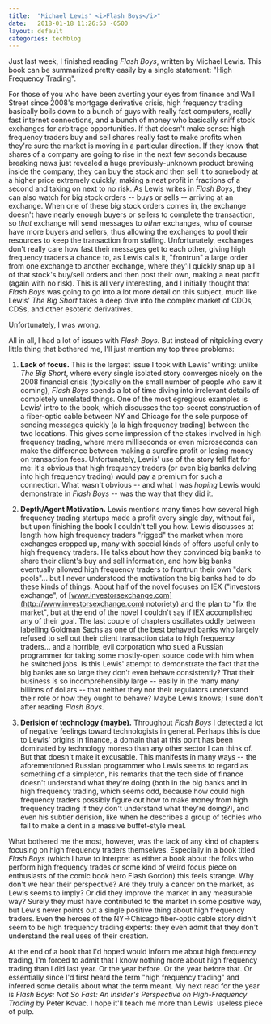 ```yaml
---
title:  "Michael Lewis' <i>Flash Boys</i>"
date:   2018-01-18 11:26:53 -0500
layout: default
categories: techblog
---
```


Just last week, I finished reading *Flash Boys*, written by Michael Lewis. This book can be summarized pretty easily by a single statement: "High Frequency Trading".

<!-- readmore -->

For those of you who have been averting your eyes from finance and Wall Street since 2008's mortgage derivative crisis, high frequency trading basically boils down to a bunch of guys with really fast computers, really fast internet connections, and a bunch of money who basically sniff stock exchanges for arbitrage opportunities. If that doesn't make sense: high frequency traders buy and sell shares really fast to make profits when they're sure the market is moving in a particular direction. If they know that shares of a company are going to rise in the next few seconds because breaking news just revealed a huge previously-unknown product brewing inside the company, they can buy the stock and then sell it to somebody at a higher price extremely quickly, making a neat profit in fractions of a second and taking on next to no risk. As Lewis writes in *Flash Boys*, they can also watch for big stock orders -- buys or sells -- arriving at an exchange. When one of these big stock orders comes in, the exchange doesn't have nearly enough buyers or sellers to complete the transaction, so *that* exchange will send messages to *other* exchanges, who of course have more buyers and sellers, thus allowing the exchanges to pool their resources to keep the transaction from stalling. Unfortunately, exchanges don't really care how fast their messages get to each other, giving high frequency traders a chance to, as Lewis calls it, "frontrun" a large order from one exchange to another exchange, where they'll quickly snap up all of that stock's buy/sell orders and then post their own, making a neat profit (again with no risk). This is all very interesting, and I initially thought that *Flash Boys* was going to go into a lot more detail on this subject, much like Lewis' *The Big Short* takes a deep dive into the complex market of CDOs, CDSs, and other esoteric derivatives.

Unfortunately, I was wrong.

All in all, I had a lot of issues with *Flash Boys*. But instead of nitpicking every little thing that bothered me, I'll just mention my top three problems:

1) **Lack of focus.** This is the largest issue I took with Lewis' writing: unlike *The Big Short*, where every single isolated story converges nicely on the 2008 financial crisis (typically on the small number of people who saw it coming), *Flash Boys* spends a lot of time diving into irrelevant details of completely unrelated things. One of the most egregious examples is Lewis' intro to the book, which discusses the top-secret construction of a fiber-optic cable between NY and Chicago for the sole purpose of sending messages quickly (a la high frequency trading) between the two locations. This gives some impression of the stakes involved in high frequency trading, where mere milliseconds or even microseconds can make the difference between making a surefire profit or losing money on transaction fees. Unfortunately, Lewis' use of the story fell flat for me: it's obvious that high frequency traders (or even big banks delving into high frequency trading) would pay a premium for such a connection. What wasn't obvious -- and what I was *hoping* Lewis would demonstrate in *Flash Boys* -- was the way that they did it.

2) **Depth/Agent Motivation.** Lewis mentions many times how several high frequency trading startups made a profit every single day, without fail, but upon finishing the book I couldn't tell you how. Lewis discusses at length how high frequency traders "rigged" the market when more exchanges cropped up, many with special kinds of offers useful only to high frequency traders. He talks about how they convinced big banks to share their client's buy and sell information, and how big banks eventually allowed high frequency traders to frontrun their own "dark pools"... but I never understood the motivation the big banks had to do these kinds of things. About half of the novel focuses on IEX ("investors exchange", of [www.investorsexchange.com](http://www.investorsexchange.com) notoriety) and the plan to "fix the market", but at the end of the novel I couldn't say if IEX accomplished any of their goal. The last couple of chapters oscillates oddly between labelling Goldman Sachs as one of the best behaved banks who largely refused to sell out their client transaction data to high frequency traders... and a horrible, evil corporation who sued a Russian programmer for taking some mostly-open source code with him when he switched jobs. Is this Lewis' attempt to demonstrate the fact that the big banks are so large they don't even behave consistently? That their business is so incomprehensibly large -- easily in the many many billions of dollars -- that neither they nor their regulators understand their role or how they ought to behave? Maybe Lewis knows; I sure don't after reading *Flash Boys*.

3) **Derision of technology (maybe).** Throughout *Flash Boys* I detected a lot of negative feelings toward technologists in general. Perhaps this is due to Lewis' origins in finance, a domain that at this point has been dominated by technology moreso than any other sector I can think of. But that doesn't make it excusable. This manifests in many ways -- the aforementioned Russian programmer who Lewis seems to regard as something of a simpleton, his remarks that the tech side of finance doesn't understand what they're doing (both in the big banks and in high frequency trading, which seems odd, because how could high frequency traders possibly figure out how to make money from high frequency trading if they don't understand what they're doing?), and even his subtler derision, like when he describes a group of techies who fail to make a dent in a massive buffet-style meal.

What bothered me the most, however, was the lack of any kind of chapters focusing on high frequency traders themselves. Especially in a book titled *Flash Boys* (which I have to interpret as either a book about the folks who perform high frequency trades or some kind of weird focus piece on enthusiasts of the comic book hero Flash Gordon) this feels strange. Why don't we hear their perspective? Are they truly a cancer on the market, as Lewis seems to imply? Or did they improve the market in any measurable way? Surely they must have contributed to the market in some positive way, but Lewis never points out a single positive thing about high frequency traders. Even the heroes of the NY->Chicago fiber-optic cable story didn't seem to be high frequency trading experts: they even admit that they don't understand the real uses of their creation.

At the end of a book that I'd hoped would inform me about high frequency trading, I'm forced to admit that I know nothing more about high frequency trading than I did last year. Or the year before. Or the year before that. Or essentially since I'd first heard the term "high frequency trading" and inferred some details about what the term meant. My next read for the year is *Flash Boys: Not So Fast: An Insider's Perspective on High-Frequency Trading* by Peter Kovac. I hope it'll teach me more than Lewis' useless piece of pulp.
